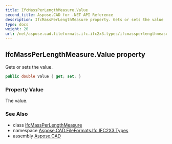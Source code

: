 ```yaml
---
title: IfcMassPerLengthMeasure.Value
second_title: Aspose.CAD for .NET API Reference
description: IfcMassPerLengthMeasure property. Gets or sets the value
type: docs
weight: 20
url: /net/aspose.cad.fileformats.ifc.ifc2x3.types/ifcmassperlengthmeasure/value/
---
```

## IfcMassPerLengthMeasure.Value property

Gets or sets the value.

```csharp
public double Value { get; set; }
```

### Property Value

The value.

### See Also

* class [IfcMassPerLengthMeasure](../)
* namespace [Aspose.CAD.FileFormats.Ifc.IFC2X3.Types](../../ifcmassperlengthmeasure/)
* assembly [Aspose.CAD](../../../)


